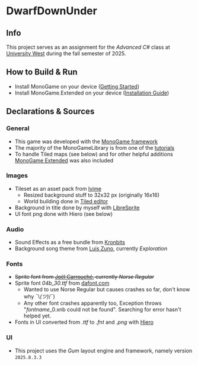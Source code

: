 # DwarfDownUnder
## Info
This project serves as an assignment for the *Advanced C#* class at [University West](https://www.hv.se/) during the fall semester of 2025.

## How to Build & Run
- Install MonoGame on your device ([Getting Started](https://docs.monogame.net/articles/getting_started/index.html))
- Install MonoGame.Extended on your device ([Installation Guide](https://www.monogameextended.net/docs/getting-started/installation-monogame/))

## Declarations & Sources

### General
- This game was developed with the [MonoGame framework](https://monogame.net/)
- The majority of the MonoGameLibrary is from one of the [tutorials](https://docs.monogame.net/articles/tutorials/index.html)
- To handle Tiled maps (see below) and for other helpful additions [MonoGame Extended](https://docs.monogame.net/articles/tutorials/index.html) was also included

### Images
- Tileset as an asset pack from [lyime](https://lyime.itch.io/)
    - Resized background stuff to 32x32 px (originally 16x16)
    - World building done in [Tiled editor](https://www.mapeditor.org/)
- Background in title done by myself with [LibreSprite](https://libresprite.github.io/#!/)
- UI font png done with Hiero (see below)

### Audio
- Sound Effects as a free bundle from [Kronbits](https://kronbits.itch.io/retrosfx)
- Background song theme from [Luis Zuno](https://soundcloud.com/ansimuz/tracks), currently *Exploration*

### Fonts
- ~~Sprite font from [Joël Carrouché](https://www.1001fonts.com/users/joelcarrouche/), currently *Norse Regular*~~
- Sprite font *04b_30.ttf* from [dafont.com](https://www.dafont.com/04b-30.font) 
    - Wanted to use Norse Regular but causes crashes so far, don't know why ¯\\_(ツ)_/¯)
    - Any other font crashes apparently too, Exception throws "*fontname*_0.xnb could not be found". Searching for error hasn't helped yet.
- Fonts in UI converted from *.ttf* to *.fnt* and *.png* with [Hiero](https://docs.flatredball.com/gum/gum-tool/gum-elements/text/use-custom-font#creating-fonts-with-hiero)

### UI
- This project uses the *Gum* layout engine and framework, namely version `2025.8.3.3`